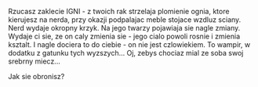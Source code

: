Rzucasz zaklecie IGNI - z twoich rak strzelaja plomienie ognia, ktore kierujesz na nerda, przy okazji podpalajac meble stojace wzdluz sciany. 
Nerd wydaje okropny krzyk. Na jego twarzy pojawiaja sie nagle zmiany. Wydaje ci sie, ze on caly zmienia sie - 
jego cialo powoli rosnie i zmienia ksztalt. I nagle dociera to do ciebie - on nie jest czlowiekiem. 
To wampir, w dodatku z gatunku tych wyzszych...
Oj, zebys chociaz mial ze soba swoj srebrny miecz... 

Jak sie obronisz? 